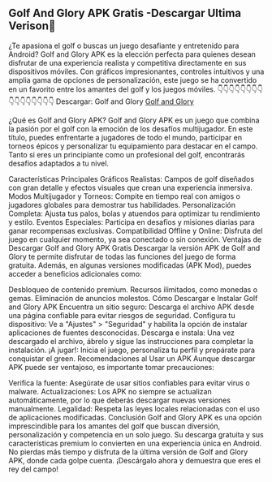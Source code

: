 ## Golf And Glory APK Gratis -Descargar Ultima Verison👋

¿Te apasiona el golf o buscas un juego desafiante y entretenido para Android? Golf and Glory APK es la elección perfecta para quienes desean disfrutar de una experiencia realista y competitiva directamente en sus dispositivos móviles. Con gráficos impresionantes, controles intuitivos y una amplia gama de opciones de personalización, este juego se ha convertido en un favorito entre los amantes del golf y los juegos móviles.
 👇👇👇👇👇👇👇👇👇👇👇👇👇👇👇👇
Descargar: Golf and Glory [Golf and Glory](https://apktoca.com/gold-and-glory-apk)

¿Qué es Golf and Glory APK?
Golf and Glory APK es un juego que combina la pasión por el golf con la emoción de los desafíos multijugador. En este título, puedes enfrentarte a jugadores de todo el mundo, participar en torneos épicos y personalizar tu equipamiento para destacar en el campo. Tanto si eres un principiante como un profesional del golf, encontrarás desafíos adaptados a tu nivel.

Características Principales
Gráficos Realistas: Campos de golf diseñados con gran detalle y efectos visuales que crean una experiencia inmersiva.
Modos Multijugador y Torneos: Compite en tiempo real con amigos o jugadores globales para demostrar tus habilidades.
Personalización Completa: Ajusta tus palos, bolas y atuendos para optimizar tu rendimiento y estilo.
Eventos Especiales: Participa en desafíos y misiones diarias para ganar recompensas exclusivas.
Compatibilidad Offline y Online: Disfruta del juego en cualquier momento, ya sea conectado o sin conexión.
Ventajas de Descargar Golf and Glory APK Gratis
Descargar la versión APK de Golf and Glory te permite disfrutar de todas las funciones del juego de forma gratuita. Además, en algunas versiones modificadas (APK Mod), puedes acceder a beneficios adicionales como:

Desbloqueo de contenido premium.
Recursos ilimitados, como monedas o gemas.
Eliminación de anuncios molestos.
Cómo Descargar e Instalar Golf and Glory APK
Encuentra un sitio seguro: Descarga el archivo APK desde una página confiable para evitar riesgos de seguridad.
Configura tu dispositivo: Ve a "Ajustes" > "Seguridad" y habilita la opción de instalar aplicaciones de fuentes desconocidas.
Descarga e instala: Una vez descargado el archivo, ábrelo y sigue las instrucciones para completar la instalación.
¡A jugar!: Inicia el juego, personaliza tu perfil y prepárate para conquistar el green.
Recomendaciones al Usar un APK
Aunque descargar APK puede ser ventajoso, es importante tomar precauciones:

Verifica la fuente: Asegúrate de usar sitios confiables para evitar virus o malware.
Actualizaciones: Los APK no siempre se actualizan automáticamente, por lo que deberás descargar nuevas versiones manualmente.
Legalidad: Respeta las leyes locales relacionadas con el uso de aplicaciones modificadas.
Conclusión
Golf and Glory APK es una opción imprescindible para los amantes del golf que buscan diversión, personalización y competencia en un solo juego. Su descarga gratuita y sus características premium lo convierten en una experiencia única en Android. No pierdas más tiempo y disfruta de la última versión de Golf and Glory APK, donde cada golpe cuenta. ¡Descárgalo ahora y demuestra que eres el rey del campo!






